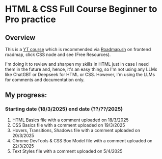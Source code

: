 # HTML & CSS Full Course Beginner to Pro practice
## Overview
This is a [YT course](https://www.youtube.com/watch?v=G3e-cpL7ofc&t=1059s) which is recommended via [Roadmap.sh](https://roadmap.sh/frontend) on frontend roadmap, click CSS node and see (Free Resources).

I'm doing it to review and sharpen my skills in HTML just in case I need them in the future and, hence, it's an easy thing, so I'm not using any LLMs like ChatGBT or Deepseek for HTML or CSS. However, I'm using the LLMs for comments and documentation only.

## My progress:

### Starting date (18/3/2025) end date (??/??/2025)
1. HTML Basics file with a comment uploaded on 18/3/2025
2. CSS Basics file with a comment uploaded on 19/3/2025
3. Hovers, Transitions, Shadows file with a comment uploaded on 20/3/2025
4. Chrome DevTools & CSS Box Model file with a comment uploaded on 22/3/2025
5. Text Styles file with a comment uploaded on 5/4/2025 


